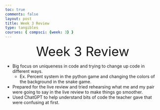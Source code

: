 ```yaml
---
toc: true
comments: false
layout: post
title: Week 3 Review
type: tangibles
courses: { compsci: {week: 3} }
---
```


<div align="center" style="font-size: 3em;">Week 3 Review</div>

- Big focus on uniqueness in code and trying to change up code in different ways.
    - Ex. Percent system in the python game and changing the colors of the background in the snake game.
- Prepared for the live review and tried rehearsing what me and my pair were going to say in the live review to make things go smoother.
- Used ChatGPT to help understand bits of code the teacher gave that were confusing at first.
